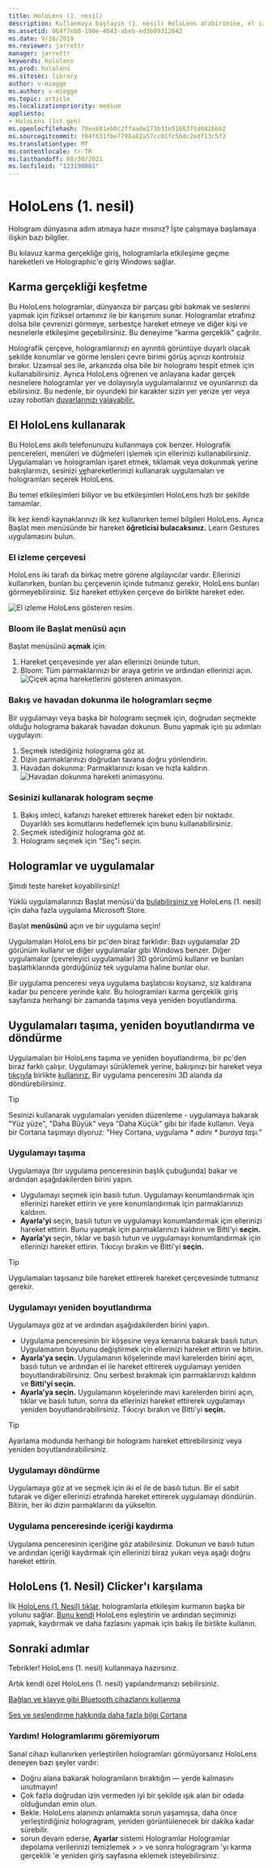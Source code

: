 ```yaml
---
title: HoloLens (1. nesil)
description: Kullanmaya başlayın (1. nesil) HoloLens arabirimine, el izleme özelliklerine ve holografik uygulamaları kullanmaya kısa bir tur atarak.
ms.assetid: 064f7eb0-190e-4643-abeb-ed3b09312042
ms.date: 9/16/2019
ms.reviewer: jarrettr
manager: jarrettr
keywords: hololens
ms.prod: hololens
ms.sitesec: library
author: v-miegge
ms.author: v-miegge
ms.topic: article
ms.localizationpriority: medium
appliesto:
- HoloLens (1st gen)
ms.openlocfilehash: 70ee881eb0c2ffaade173b31e5168371d042bbb2
ms.sourcegitcommit: f04f631fbe7798a82a57cc01fc56dc2edf13c5f2
ms.translationtype: MT
ms.contentlocale: tr-TR
ms.lasthandoff: 08/30/2021
ms.locfileid: "123190081"
---
```

# <a name="getting-around-hololens-1st-gen"></a>HoloLens (1. nesil)

Hologram dünyasına adım atmaya hazır mısınız? İşte çalışmaya başlamaya ilişkin bazı bilgiler.

Bu kılavuz karma gerçekliğe giriş, hologramlarla etkileşime geçme hareketleri ve Holographic'e giriş Windows sağlar.

## <a name="discover-mixed-reality"></a>Karma gerçekliği keşfetme

Bu HoloLens hologramlar, dünyanıza bir parçası gibi bakmak ve seslerini yapmak için fiziksel ortamınız ile bir karışımını sunar. Hologramlar etrafınız dolsa bile çevrenizi görmeye, serbestçe hareket etmeye ve diğer kişi ve nesnelerle etkileşime geçebilirsiniz. Bu deneyime "karma gerçeklik" çağrılır.

Holografik çerçeve, hologramlarınızı en ayrıntılı görüntüye duyarlı olacak şekilde konumlar ve görme lensleri çevre birimi görüş açınızı kontrolsiz bırakır. Uzamsal ses ile, arkanızda olsa bile bir hologramı tespit etmek için kullanabilirsiniz. Ayrıca HoloLens öğrenen ve anlayana kadar gerçek nesnelere hologramlar yer ve dolayısıyla uygulamalarınız ve oyunlarınızı da ebilirsiniz. Bu nedenle, bir oyundeki bir karakter sizin yer yerize yer veya uzay robotları [duvarlarınızı yalayabilir.](https://www.microsoft.com/store/apps/9nblggh5fv3j)

## <a name="use-hololens-with-your-hands"></a>El HoloLens kullanarak

Bu HoloLens akıllı telefonunuzu kullanmaya çok benzer. Holografik pencereleri, menüleri ve düğmeleri işlemek için ellerinizi kullanabilirsiniz.  Uygulamaları ve hologramları işaret etmek, tıklamak veya dokunmak yerine bakışlarınızı, sesinizi [ve](hololens-cortana.md)hareketlerinizi kullanarak uygulamaları ve hologramları seçerek HoloLens.

Bu temel etkileşimleri biliyor ve bu etkileşimleri HoloLens hızlı bir şekilde tamamlar.

İlk kez kendi kaynaklarınızı ilk kez kullanırken temel bilgileri HoloLens. Ayrıca Başlat men menüsünde bir hareket **öğreticisi bulacaksınız.** Learn Gestures uygulamasını bulun.

### <a name="the-hand-tracking-frame"></a>El izleme çerçevesi

HoloLens iki tarafı da birkaç metre görene algılayıcılar vardır. Ellerinizi kullanırken, bunları bu çerçevenin içinde tutmanız gerekir, HoloLens bunları görmeyebilirsiniz. Siz hareket ettiyken çerçeve de birlikte hareket eder.  

![El izleme HoloLens gösteren resim.](./images/hololens-2-gesture-frame.png)

### <a name="open-the-start-menu-with-bloom"></a>Bloom ile Başlat menüsü açın

Başlat menüsünü **açmak** için:

1. Hareket çerçevesinde yer alan ellerinizi önünde tutun.
1. Bloom: Tüm parmaklarınızı bir araya getirin ve ardından ellerinizi açın.
  ![Çiçek açma hareketlerini gösteren animasyon.](./images/hololens-bloom.gif)

### <a name="select-holograms-with-gaze-and-air-tap"></a>Bakış ve havadan dokunma ile hologramları seçme

Bir uygulamayı veya başka bir hologramı seçmek için, doğrudan seçmekte olduğu holograma bakarak havadan dokunun. Bunu yapmak için şu adımları uygulayın:

1. Seçmek istediğiniz holograma göz at.
1. Dizin parmaklarınızı doğrudan tavana doğru yönlendirin.
1. Havadan dokunma: Parmaklarınızı kısan ve hızla kaldırın.
   ![Havadan dokunma hareketi animasyonu.](./images/hololens-air-tap.gif)

### <a name="select-a-hologram-by-using-your-voice"></a>Sesinizi kullanarak hologram seçme

1. Bakış imleci, kafanızı hareket ettirerek hareket eden bir noktadır. Duyarlıklı ses komutlarını hedeflemek için bunu kullanabilirsiniz.
1. Seçmek istediğiniz holograma göz at.
1. Hologramı seçmek için "Seç"i seçin.

## <a name="holograms-and-apps"></a>Hologramlar ve uygulamalar

Şimdi teste hareket koyabilirsiniz!

Yüklü uygulamalarınızı Başlat menüsü'da [bulabilirsiniz ve](holographic-home.md) HoloLens (1. nesil) için daha fazla uygulama Microsoft Store.

Başlat **menüsünü** açın ve bir uygulama seçin!

Uygulamaları HoloLens bir pc'den biraz farklıdır: Bazı uygulamalar 2D görünüm kullanır ve diğer uygulamalar gibi Windows benzer. Diğer uygulamalar (çevreleyici uygulamalar) 3D görünümü kullanır ve bunları başlattıklarında gördüğünüz tek uygulama haline bunlar olur.

Bir uygulama penceresi veya uygulama başlatıcısı koysanız, siz kaldırana kadar bu pencere yerinde kalır. Bu hologramları karma gerçeklik giriş sayfanıza herhangi bir zamanda taşıma veya yeniden boyutlandırma.

## <a name="move-resize-and-rotate-apps"></a>Uygulamaları taşıma, yeniden boyutlandırma ve döndürme

Uygulamaları bir HoloLens taşıma ve yeniden boyutlandırma, bir pc'den biraz farklı çalışır. Uygulamayı sürüklemek yerine, bakışınızı bir hareket veya [tıkçıyla](https://support.microsoft.com/help/12644/hololens-use-gestures) birlikte [kullanırız.](hololens1-clicker.md) Bir uygulama penceresini 3D alanda da döndürebilirsiniz.

> [!TIP]
> Sesinizi kullanarak uygulamaları yeniden düzenleme - uygulamaya bakarak "Yüz yüze", "Daha Büyük" veya "Daha Küçük" gibi bir ifade kullanın. Veya bir Cortana taşımayı diyoruz: "Hey Cortana, uygulama \* *adını \* buraya taşı."*

### <a name="move-an-app"></a>Uygulamayı taşıma

Uygulamaya (bir uygulama penceresinin başlık çubuğunda) bakar ve ardından aşağıdakilerden birini yapın.

- Uygulamayı seçmek için basılı tutun. Uygulamayı konumlandırmak için ellerinizi hareket ettirin ve yere konumlandırmak için parmaklarınızı kaldırın.
- **Ayarla'yi** seçin, basılı tutun ve uygulamayı konumlandırmak için ellerinizi hareket ettirin. Bunu yapmak için parmaklarınızı kaldırın ve Bitti'yi **seçin.**
- **Ayarla'yı** seçin, tıklar ve basılı tutun ve uygulamayı konumlandırmak için ellerinizi hareket ettirin. Tıkıcıyı bırakın ve Bitti'yi **seçin.**

> [!TIP]
> Uygulamaları taşısanız bile hareket ettirerek hareket çerçevesinde tutmanız gerekir.

### <a name="resize-an-app"></a>Uygulamayı yeniden boyutlandırma

Uygulamaya göz at ve ardından aşağıdakilerden birini yapın.

- Uygulama penceresinin bir köşesine veya kenarına bakarak basılı tutun. Uygulamanın boyutunu değiştirmek için ellerinizi hareket ettirin ve bitirin.
- **Ayarla'ya seçin.** Uygulamanın köşelerinde mavi karelerden birini açın, basılı tutun ve ardından el ile hareket ettirerek uygulamayı yeniden boyutlandırabilirsiniz. Onu serbest bırakmak için parmaklarınızı kaldırın ve **Bitti'yi seçin.**
- **Ayarla'ya seçin.** Uygulamanın köşelerinde mavi karelerden birini açın, tıklar ve basılı tutun, sonra da ellerinizi hareket ettirerek uygulamayı yeniden boyutlandırabilirsiniz. Tıkıcıyı bırakın ve Bitti'yi **seçin.**

> [!TIP]
> Ayarlama modunda herhangi bir hologramı hareket ettirebilirsiniz veya yeniden boyutlandırabilirsiniz.

### <a name="rotate-an-app"></a>Uygulamayı döndürme

Uygulamaya göz at ve seçmek için iki el ile de basılı tutun. Bir el sabit tutarak ve diğer ellerinizi etrafında hareket ettirerek uygulamayı döndürün. Bitirin, her iki dizin parmaklarını da yükseltin.

### <a name="scroll-content-in-an-app-window"></a>Uygulama penceresinde içeriği kaydırma

Uygulama penceresinin içeriğine göz atabilirsiniz. Dokunun ve basılı tutun ve ardından içeriği kaydırmak için ellerinizi biraz yukarı veya aşağı doğru hareket ettirin.

## <a name="meet-the-hololens-1st-gen-clicker"></a>HoloLens (1. Nesil) Clicker'ı karşılama

İlk [HoloLens (1. Nesil) tıklar,](hololens1-clicker.md) hologramlarla etkileşim kurmanın başka bir yolunu sağlar. [Bunu kendi](hololens-connect-devices.md) HoloLens eşleştirin ve ardından seçiminizi yapmak, kaydırmak ve daha fazlasını yapmak için bakış ile birlikte kullanın.

## <a name="next-steps"></a>Sonraki adımlar

Tebrikler! HoloLens (1. nesil) kullanmaya hazırsınız.

Artık kendi özel HoloLens (1. nesil) yapılandırmanızı sebilirsiniz.

[Bağlan ve klavye gibi Bluetooth cihazlarını kullanma](hololens-connect-devices.md)

[Ses ve seslendirme hakkında daha fazla bilgi Cortana](hololens-cortana.md)

### <a name="help-i-dont-see-my-holograms"></a>Yardım! Hologramlarımı göremiyorum

Sanal cihazı kullanırken yerleştirilen hologramları görmüyorsanız HoloLens deneyen bazı şeyler vardır:

- Doğru alana bakarak hologramların bıraktığın &mdash; yerde kalmasını unutmayın!
- Çok fazla doğrudan izin vermeden iyi bir şekilde ışık alan bir odada olduğundan emin olun.
- Bekle. HoloLens alanınızı anlamakta sorun yaşamışsa, daha önce yerleştirdiğiniz hologragram, yeniden görüntülenecek bir dakika kadar sürebilir.
- sorun devam ederse, **Ayarlar** sistemi Hologramlar Hologramlar depolama verilerinizi temizlemek  >    >  ve sonra hologragram 'yı karma gerçeklik 'e yeniden giriş sayfasına eklemek isteyebilirsiniz.
